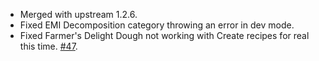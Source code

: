 - Merged with upstream 1.2.6.
- Fixed EMI Decomposition category throwing an error in dev mode.
- Fixed Farmer's Delight Dough not working with Create recipes for real this time. [#47](https://github.com/MehVahdJukaar/FarmersDelightRefabricated/issues/47).